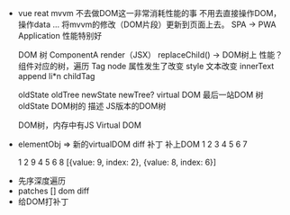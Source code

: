 - vue reat mvvm
  不去做DOM这一非常消耗性能的事
  不用去直接操作DOM，操作data ... 将mvvm的修改（DOM片段）更新到页面上去。
  SPA -> PWA Application 性能特别好

  DOM 树
  ComponentA render（JSX） replaceChild() -> DOM树上
  性能？组件对应的树，遍历
    Tag node
    属性发生了改变 style
    文本改变 innerText
    append li*n
    childTag

  oldState oldTree
    newState newTree? virtual DOM
    最后一站DOM 树
    oldState DOM树的 描述 JS版本的DOM树

    DOM树，内存中有JS Virtual DOM

- elementObj => 新的virtualDOM diff 补丁 补上DOM
     1
  2    3
4   5 6  7

     1
  2    9
4   5 6  8
[{value: 9, index: 2}, {value: 8, index: 6}]
<!-- 先序：中左右 -->
- 先序深度遍历
- patches [] dom diff
- 给DOM打补丁